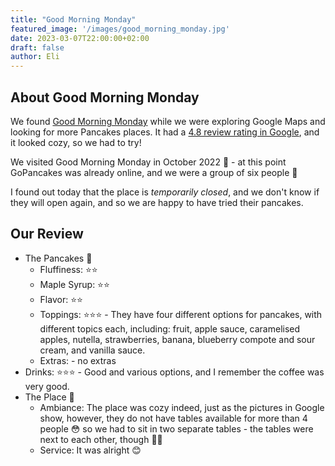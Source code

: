 ```yaml
---
title: "Good Morning Monday"
featured_image: '/images/good_morning_monday.jpg'
date: 2023-03-07T22:00:00+02:00
draft: false
author: Eli
---
```


## About Good Morning Monday

We found [Good Morning Monday](https://good-morning-monday-cafe.eatbu.com/) while we were exploring Google Maps
and looking for more Pancakes places. It had a [4.8 review rating in Google](https://goo.gl/maps/ZwfjHZoTFUfj1gmb7),
and it looked cozy, so we had to try!

We visited Good Morning Monday in October 2022 🍂 - at this point GoPancakes was already online, and we were
a group of six people 🫶

I found out today that the place is _temporarily closed_, and we don't know if they will open again, and so we are 
happy to have tried their pancakes.

## Our Review

* The Pancakes 🥞
    * Fluffiness: ⭐⭐
    * Maple Syrup: ⭐⭐
    * Flavor: ⭐⭐
    * Toppings: ⭐⭐⭐ - They have four different options for pancakes, with different topics each, including: fruit, apple sauce, caramelised apples, nutella, strawberries, banana, blueberry compote and sour cream, and vanilla sauce.
    * Extras: - no extras
* Drinks: ⭐⭐⭐ - Good and various options, and I remember the coffee was very good.
* The Place 🌻
    * Ambiance: The place was cozy indeed, just as the pictures in Google show, however, they do not have tables available for more than 4 people 😳 so we had to sit in two separate tables - the tables were next to each other, though 🫶🏼
    * Service: It was alright 😊
